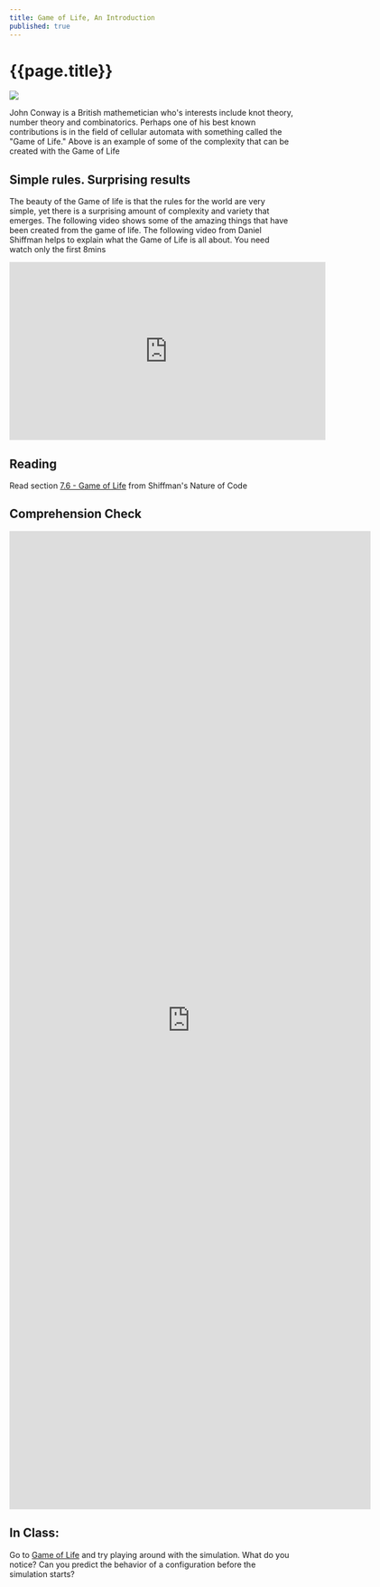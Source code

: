 ```yaml
---
title: Game of Life, An Introduction
published: true
---
```

# {{page.title}}

![](https://upload.wikimedia.org/wikipedia/commons/e/e6/Conways_game_of_life_breeder_animation.gif)

<p class = "caption"> John Conway is a British mathemetician who's interests include knot theory, number theory and combinatorics. Perhaps one of his best known contributions is in the field of cellular automata with something called the "Game of Life." Above is an example of some of the complexity that can be created with the Game of Life </p>


## Simple rules. Surprising results

The beauty of the Game of life is that the rules for the world are very simple, yet there is a surprising amount of complexity and variety that emerges. The following video shows some of the amazing things that have been created from the game of life. The following video from Daniel Shiffman helps to explain what the Game of Life is all about. You need watch only the first 8mins

<iframe width="560" height="315" src="https://www.youtube.com/embed/tENSCEO-LEc?end=481" frameborder="0" allow="accelerometer; autoplay; encrypted-media; gyroscope; picture-in-picture" allowfullscreen></iframe>

## Reading
Read section [7.6 - Game of Life](https://natureofcode.com/book/chapter-7-cellular-automata/) from Shiffman's Nature of Code

## Comprehension Check
<iframe src="https://docs.google.com/forms/d/e/1FAIpQLScD8OSy7lBSmUpkQCTn3RDKk47Zo518hiDoOEzetFnvR5oxtA/viewform?embedded=true" width="640" height="1731" frameborder="0" marginheight="0" marginwidth="0">Loading...</iframe>

## In Class:

Go to [Game of Life](https://bitstorm.org/gameoflife/) and try playing around with the simulation. What do you notice? Can you predict the behavior of a configuration before the simulation starts?